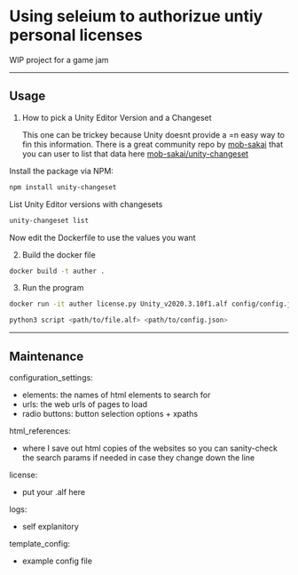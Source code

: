 # Using seleium to authorizue untiy personal licenses

WIP project for a game jam
____________________________________________________

## Usage

1. How to pick a Unity Editor Version and a Changeset

    This one can be trickey because Unity doesnt provide a =n easy way to fin this information. 
    There is a great community repo by [mob-sakai](ttps://github.com/mob-sakai) that you can user to     list that data here [mob-sakai/unity-changeset](https://github.com/mob-sakai/unity-changeset)

Install the package via NPM:

```bash
npm install unity-changeset
```

List Unity Editor versions with changesets

```bash
unity-changeset list
```

Now edit the Dockerfile to use the values you want


2. Build the docker file

```bash
docker build -t auther .
```

3. Run the program 

```bash
docker run -it auther license.py Unity_v2020.3.10f1.alf config/config.json

python3 script <path/to/file.alf> <path/to/config.json>
```
____________________________________________________

## Maintenance

configuration_settings:

- elements: the names of html elements to search for
- urls: the web urls of pages to load
- radio buttons: button selection options + xpaths

html_references:

- where I save out html copies of the websites so you can sanity-check the search params if needed in case they change down the line

license:

- put your .alf here

logs:

- self explanitory

template_config:

- example config file

